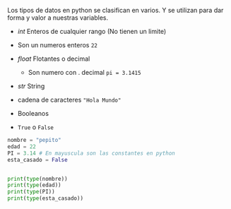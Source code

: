 Los tipos de datos en python se clasifican en varios\.
Y se utilizan para dar forma y valor a nuestras variables\.

- *int* Enteros de cualquier rango (No tienen un limite)
 - Son un numeros enteros `22`

- *float* Flotantes o decimal
    - Son numero con . decimal `pi = 3.1415`
 
- *str* String 
 - cadena de caracteres `"Hola Mundo"`

- Booleanos
 - `True` o `False`


```python
nombre = "pepito"
edad = 22
PI = 3.14 # En mayuscula son las constantes en python
esta_casado = False


print(type(nombre))
print(type(edad))
print(type(PI))
print(type(esta_casado))
```
